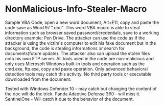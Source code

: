 # NonMalicious-Info-Stealer-Macro
Sample VBA Code, open a new word document, Alt+F11, copy and paste the code save as Word 97 ".doc".
This word VBA macro is able to steal information such as browser saved password/credentials, save to a working directory example: Pen Drive.
The attacker can use the code as if the attacker is using the victim's computer to edit his fake document but in the background,
the code is stealing informations or search for documents(future update). The attacker also can upload the stolen files onto his own FTP server.
All tools used in the code are non-malicious and only uses Microsoft Windows built-in tools and operation such as the cmd.exe, ftp.exe, 
copy and paste operation. Only advanced behavioral detection tools may catch this activity. No third party tools or executable downloaded
from the document.

Tested with
Windows Defender 10 - may catch but changing the content of the doc will do the trick.
Panda Adaptive Defense 360 - will miss it.
SentinelOne - Will catch it due to the behavior of the document.
